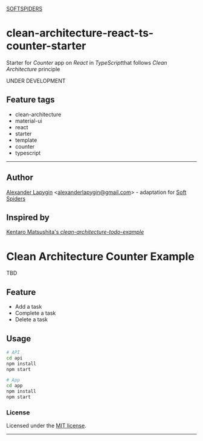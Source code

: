 [SOFTSPIDERS](https://github.com/softspiders/softspiders)

# clean-architecture-react-ts-counter-starter
Starter for *Counter* app on *React* in *TypeScript*that follows *Clean Architecture* principle

UNDER DEVELOPMENT

## Feature tags

- clean-architecture
- material-ui
- react
- starter
- template
- counter
- typescript

---

## Author

[Alexander Lapygin](https://github.com/AlexanderLapygin) <<alexanderlapygin@gmail.com>> - adaptation for [Soft Spiders](https://github.com/softspiders/softspiders)

## Inspired by

[Kentaro Matsushita's *clean-architecture-todo-example*](https://github.com/kentaro-m/clean-architecture-todo-example)

# Clean Architecture Counter Example

TBD

## Feature
- Add a task
- Complete a task
- Delete a task

## Usage
```sh
# API
cd api
npm install
npm start

# App
cd app
npm install
npm start
```

### License

Licensed under the [MIT license](./LICENSE).

---
